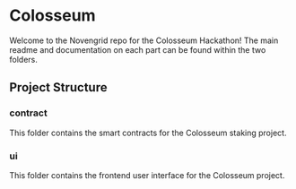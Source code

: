 # Colosseum

Welcome to the Novengrid repo for the Colosseum Hackathon! The main readme and documentation on each part can be found within the two folders.

## Project Structure

### contract
This folder contains the smart contracts for the Colosseum staking project.

### ui
This folder contains the frontend user interface for the Colosseum project.
